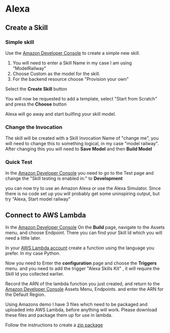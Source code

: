 # Alexa

## Create a Skill

### Simple skill
Use the [Amazon Developer Console](https://developer.amazon.com/alexa/console/ask) to create a simple new skill.

1. You will need to enter a Skill Name in my case I am using "ModelRailway"
2. Choose Custom as the model for the skill.
3. For the backend resource choose "Provision your own"

Select the **Create Skill** button

You will now be requested to add a template, select "Start from Scratch" and press the **Choose** button

Alexa will go away and start builfing your skill model.

### Change the Invocation
The skill will be created with a Skill Invocation Name of "change me", you will need to change this to something logical, in my case "model railway". After changing this you will need to **Save Model** and then **Build Model**

### Quick Test
In the [Amazon Developer Console](https://developer.amazon.com/alexa/console/ask) you need to go to the Test page and change the "Skill testing is enabled in:" to **Development**

you can now try to use an Amazon Alexa or use the Alexa Simulator. Since there is no code set up you will probably get some uninspiring output, but try "Alexa, Start model railway"

## Connect to AWS Lambda
In the [Amazon Developer Console](https://developer.amazon.com/alexa/console/ask) On the **Build** page, navigate to the Assets menu, and choose Endpoint. There you can find your Skill Id which you will need a little later.

In your [AWS Lambda account](https://eu-west-2.console.aws.amazon.com/lambda/home) create a function using the language you prefer. In my case Python. 

Now you need to Enter the **configuration** page and choose the **Triggers** menu. and you need to add the trigger "Alexa Skills Kit" , it will require the Skill Id you collected earlier.

Record the ARN of the lambda function you just created, and return to the [Amazon Developer Console](https://developer.amazon.com/alexa/console/ask) Assets Menu, Endpoints. and enter the ARN for the Default Region.

Using Amazons demo I have 3 files which need to be packaged and uploaded into AWS Lambda, before anything will work. Please download these files and package them up for use in lambda.



Follow the instructions to create a [zip package](https://github.com/sfawcett123/aws_k8_training/blob/main/docs/howto/lambda_pkg.md)

